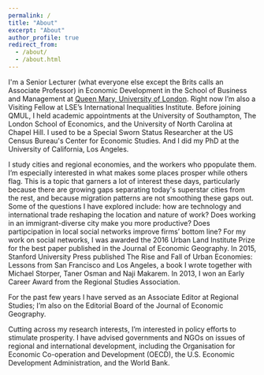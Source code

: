 ```yaml
---
permalink: /
title: "About"
excerpt: "About"
author_profile: true
redirect_from: 
  - /about/
  - /about.html
---
```


I'm a Senior Lecturer (what everyone else except the Brits calls an Associate Professor) in Economic Development in the School of Business and Management at <a href="https://qmul.ac.uk" target="_blank">Queen Mary, University of London</a>. Right now I’m also a Visiting Fellow at LSE’s International Inequalities Institute. Before joining QMUL, I held academic appointments at the University of Southampton, The London School of Economics, and the University of North Carolina at Chapel Hill. I used to be a Special Sworn Status Researcher at the US Census Bureau's Center for Economic Studies. And I did my PhD at the University of California, Los Angeles. 

I study cities and regional economies, and the workers who ppopulate them. I’m especially interested in what makes some places prosper while others flag. This is a topic that garners a lot of interest these days, particularly because there are growing gaps separating today's superstar cities from the rest, and because migration patterns are not smoothing these gaps out. Some of the questions I have explored include: how are technology and international trade reshaping the location and nature of work? Does working in an immigrant-diverse city make you more productive? Does partipcipation in local social networks improve firms’ bottom line? For my work on social networks, I was awarded the 2016 Urban Land Institute Prize for the best paper published in the Journal of Economic Geography. In 2015, Stanford University Press published The Rise and Fall of Urban Economies: Lessons from San Francisco and Los Angeles, a book I wrote together with Michael Storper, Taner Osman and Naji Makarem.  In 2013, I won an Early Career Award from the Regional Studies Association. 

For the past few years I have served as an Associate Editor at Regional Studies; I’m also on the Editorial Board of the Journal of Economic Geography.

Cutting across my research interests, I’m interested in policy efforts to stimulate prosperity. I have advised governments and NGOs on issues of regional and international development, including the Organisation for Economic Co-operation and Development (OECD), the U.S. Economic Development Administration, and the World Bank. 




